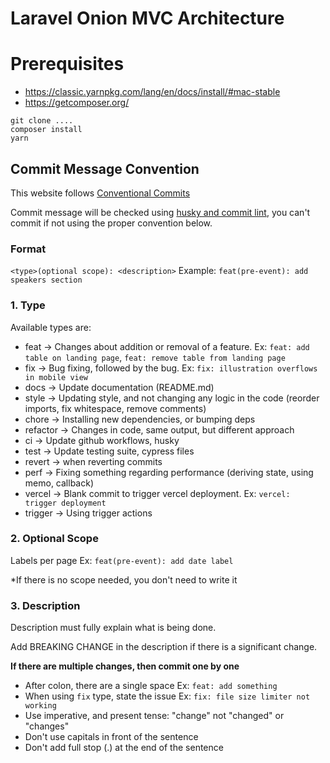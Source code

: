 # Laravel Onion MVC Architecture

# Prerequisites

-   https://classic.yarnpkg.com/lang/en/docs/install/#mac-stable
-   https://getcomposer.org/

```
git clone ....
composer install
yarn
```

## Commit Message Convention

This website follows [Conventional Commits](https://www.conventionalcommits.org/en/v1.0.0/)

Commit message will be checked using [husky and commit lint](https://theodorusclarence.com/library/husky-commitlint-prettier), you can't commit if not using the proper convention below.

### Format

`<type>(optional scope): <description>`
Example: `feat(pre-event): add speakers section`

### 1. Type

Available types are:

-   feat → Changes about addition or removal of a feature. Ex: `feat: add table on landing page`, `feat: remove table from landing page`
-   fix → Bug fixing, followed by the bug. Ex: `fix: illustration overflows in mobile view`
-   docs → Update documentation (README.md)
-   style → Updating style, and not changing any logic in the code (reorder imports, fix whitespace, remove comments)
-   chore → Installing new dependencies, or bumping deps
-   refactor → Changes in code, same output, but different approach
-   ci → Update github workflows, husky
-   test → Update testing suite, cypress files
-   revert → when reverting commits
-   perf → Fixing something regarding performance (deriving state, using memo, callback)
-   vercel → Blank commit to trigger vercel deployment. Ex: `vercel: trigger deployment`
-   trigger → Using trigger actions

### 2. Optional Scope

Labels per page Ex: `feat(pre-event): add date label`

\*If there is no scope needed, you don't need to write it

### 3. Description

Description must fully explain what is being done.

Add BREAKING CHANGE in the description if there is a significant change.

**If there are multiple changes, then commit one by one**

-   After colon, there are a single space Ex: `feat: add something`
-   When using `fix` type, state the issue Ex: `fix: file size limiter not working`
-   Use imperative, and present tense: "change" not "changed" or "changes"
-   Don't use capitals in front of the sentence
-   Don't add full stop (.) at the end of the sentence
